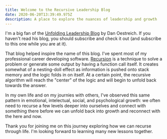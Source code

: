 ```yaml
---
title: Welcome to the Recursive Leadership Blog
date: 2020-06-20T13:39:49.975Z
description: A place to explore the nuances of leadership and growth
---
```

I'm a big fan of the [Unfolding Leadership Blog](http://www.unfoldingleadership.com/blog/) by Dan Oestreich.  If you haven't read his blog, you should subscribe and check it out (and subscribe to this one while you are at it).

That blog helped inspire the name of this blog.  I've spent most of my professional career developing software. [Recursion](https://en.wikipedia.org/wiki/Recursion_(computer_science)) is a technique to solve a problem or generate some output by having a function call itself.  It creates somewhat of a nesting-doll effect as information is pushed onto stack memory and the logic folds in on itself.  At a certain point, the recursive algorithm will reach the "center" of the logic and will begin to unfold back towards the answer.

In my own life and on my journies with others, I've observed this same pattern in emotional, intelectual, social, and psychological growth: we often need to recurse a few levels deeper into ourselves and connect with something there before we can unfold back into growth and reconnect with the here and now.

Thank you for joining me on this journey exploring how we can recurse through life.  I'm looking forward to learning many new lessons together.
